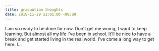```yaml
---
title: graduation thoughts
date: 2018-11-29 11:01:00 -08:00
---
```


I am so ready to be done for now. Don't get me wrong, I want to keep learning. But almost all my life I've been in school. It'll be nice to have a break and get started living in the real world. I've come a long way to get here. I...